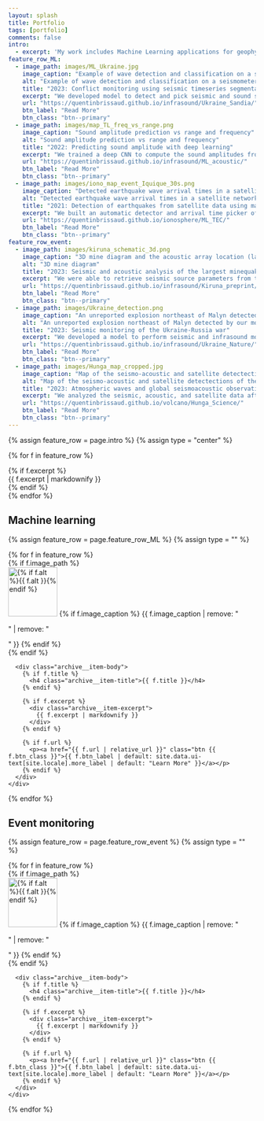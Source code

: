 ```yaml
---
layout: splash
title: Portfolio
tags: [portfolio]
comments: false
intro: 
  - excerpt: 'My work includes Machine Learning applications for geophysics, seismic and acoustic event monitoring, and planetary exploration'
feature_row_ML:
  - image_path: images/ML_Ukraine.jpg
    image_caption: "Example of wave detection and classification on a seismometer in Ukraine"
    alt: "Example of wave detection and classification on a seismometer in Ukraine"
    title: "2023: Conflict monitoring using seismic timeseries segmentation"
    excerpt: "We developed model to detect and pick seismic and sound signals from explosions during the Ukraine-Russia war by training a CNN autoencoder with self-attention."
    url: "https://quentinbrissaud.github.io/infrasound/Ukraine_Sandia/"
    btn_label: "Read More"
    btn_class: "btn--primary"
  - image_path: images/map_TL_freq_vs_range.png
    image_caption: "Sound amplitude prediction vs range and frequency"
    alt: "Sound amplitude prediction vs range and frequency"
    title: "2022: Predicting sound amplitude with deep learning"
    excerpt: "We trained a deep CNN to compute the sound amplitudes from explosions by mapping atmospheric winds sound attenuation at ground level."
    url: "https://quentinbrissaud.github.io/infrasound/ML_acoustic/"
    btn_label: "Read More"
    btn_class: "btn--primary"
  - image_path: images/iono_map_event_Iquique_30s.png
    image_caption: "Detected earthquake wave arrival times in a satellite network"
    alt: "Detected earthquake wave arrival times in a satellite network"
    title: "2021: Detection of earthquakes from satellite data using machine learning"
    excerpt: "We built an automatic detector and arrival time picker of large earthquake signals in GNSS satellite data using Ranfom Forests."
    url: "https://quentinbrissaud.github.io/ionosphere/ML_TEC/"
    btn_label: "Read More"
    btn_class: "btn--primary"
feature_row_event:
  - image_path: images/kiruna_schematic_3d.png
    image_caption: "3D mine diagram and the acoustic array location (label A), our seismic solution (label B), and locations of main source types from (Dineva et al., 2022)"
    alt: "3D mine diagram"
    title: "2023: Seismic and acoustic analysis of the largest minequake in the Nordics"
    excerpt: "We were able to retrieve seismic source parameters from the sound signature of a large minequake."
    url: "https://quentinbrissaud.github.io/infrasound/Kiruna_preprint/"
    btn_label: "Read More"
    btn_class: "btn--primary"
  - image_path: images/Ukraine_detection.png
    image_caption: "An unreported explosion northeast of Malyn detected by our model."
    alt: "An unreported explosion northeast of Malyn detected by our model."
    title: "2023: Seismic monitoring of the Ukraine-Russia war"
    excerpt: "We developed a model to perform seismic and infrasound monitoring of the 2022 Russia-Ukraine war in real time."
    url: "https://quentinbrissaud.github.io/infrasound/Ukraine_Nature/"
    btn_label: "Read More"
    btn_class: "btn--primary"
  - image_path: images/Hunga_map_cropped.jpg
    image_caption: "Map of the seismo-acoustic and satellite detectections of the 2022 Hunga eruption."
    alt: "Map of the seismo-acoustic and satellite detectections of the 2022 Hunga eruption."
    title: "2023: Atmospheric waves and global seismoacoustic observations of the January 2022 Hunga eruption, Tonga"
    excerpt: "We analyzed the seismic, acoustic, and satellite data after the 2022 Hunga eruption, the largest volcanic eruption in recorded history."
    url: "https://quentinbrissaud.github.io/volcano/Hunga_Science/"
    btn_label: "Read More"
    btn_class: "btn--primary"
---
```


{% assign feature_row = page.intro %}
{% assign type = "center" %}
<div class="feature__wrapper">

  {% for f in feature_row %}
    <div class="feature__item{% if type %}--{{ type }}{% endif %}">
      <div class="archive__item">
          {% if f.excerpt %}
            <div class="archive__item-excerpt">
              {{ f.excerpt | markdownify }}
            </div>
          {% endif %}
        </div>
      </div>
    </div>
  {% endfor %}

## Machine learning
{% assign feature_row = page.feature_row_ML %}
{% assign type = "" %}
<div class="feature__wrapper">
{% for f in feature_row %}
  <div class="feature__item">
    <div class="feature__item{% if type %}--{{ type }}{% endif %}">
      {% if f.image_path %}
        <div class="archive__item-teaser">
          <img src="{{ f.image_path | relative_url }}" alt="{% if f.alt %}{{ f.alt }}{% endif %}" width="100." />
          {% if f.image_caption %}
            <span class="archive__item-caption">{{ f.image_caption | remove: "<p>" | remove: "</p>" }}</span>
          {% endif %}
        </div>
      {% endif %}

      <div class="archive__item-body">
        {% if f.title %}
          <h4 class="archive__item-title">{{ f.title }}</h4>
        {% endif %}

        {% if f.excerpt %}
          <div class="archive__item-excerpt">
            {{ f.excerpt | markdownify }}
          </div>
        {% endif %}

        {% if f.url %}
          <p><a href="{{ f.url | relative_url }}" class="btn {{ f.btn_class }}">{{ f.btn_label | default: site.data.ui-text[site.locale].more_label | default: "Learn More" }}</a></p>
        {% endif %}
      </div>
    </div>
  </div>
{% endfor %}

</div>

## Event monitoring
{% assign feature_row = page.feature_row_event %}
{% assign type = "" %}
<div class="feature__wrapper">
{% for f in feature_row %}
  <div class="feature__item">
    <div class="feature__item{% if type %}--{{ type }}{% endif %}">
      {% if f.image_path %}
        <div class="archive__item-teaser">
          <img src="{{ f.image_path | relative_url }}" alt="{% if f.alt %}{{ f.alt }}{% endif %}" width="100." />
          {% if f.image_caption %}
            <span class="archive__item-caption">{{ f.image_caption | remove: "<p>" | remove: "</p>" }}</span>
          {% endif %}
        </div>
      {% endif %}

      <div class="archive__item-body">
        {% if f.title %}
          <h4 class="archive__item-title">{{ f.title }}</h4>
        {% endif %}

        {% if f.excerpt %}
          <div class="archive__item-excerpt">
            {{ f.excerpt | markdownify }}
          </div>
        {% endif %}

        {% if f.url %}
          <p><a href="{{ f.url | relative_url }}" class="btn {{ f.btn_class }}">{{ f.btn_label | default: site.data.ui-text[site.locale].more_label | default: "Learn More" }}</a></p>
        {% endif %}
      </div>
    </div>
  </div>
{% endfor %}

</div>

<!--
## Machine learning

### 2023: Conflict monitoring using seismic timeseries segmentation
[![Learn more](https://img.shields.io/badge/Learn%20more-F9A431)](https://quentinbrissaud.github.io/infrasound/Ukraine_Sandia/)

The real-time seismo-acoustic monitoring of military conflicts can provide a unique alternative to conventional ground reports and sparse satellite coverage. The pressure waves generated by an explosion travel through the atmosphere and subsurface as sound and seismic waves, and their signature can be recorded by arrays of seismometers for ground motion or microbarometers for sound propagation. However, standard monitoring techniques can be both computationally expensive when localizing signals over large regions and/or prone to false detections when signals have low amplitudes. In this contribution we propose a Machine-Learning (ML) based solution to detect seismic and infrasound arrivals and locate sources close to real time. To validate our model we leverage the seismic data collected during the Russia-Ukraine conflict started in February 2022 using the Ukrainian primary station of the International Monitoring System (IMS), the Malin array (AKSAG). We test both the accuracy and computational efficiency of our approach against a threshold-based migration stacking model developed for near-real time monitoring in Ukraine. We hope that this first-ever ML detector of both seismic and acoustic phases could be employed for real-time monitoring of conflicts around the world across different network geometries and noise conditions.

### 2022: Regional scale sound amplitude predictions with deep learning
[![Learn more](https://img.shields.io/badge/Learn%20more-F9A431)](https://quentinbrissaud.github.io/presentation/Talk-AGU-deep-learning/) 
[![View on GitHub](https://img.shields.io/badge/GitHub-View_on_GitHub-blue?logo=GitHub)](https://github.com/QuentinBrissaud/ML_attenuation_infrasound)

Modelling the spatial distribution of infrasound attenuation (or transmission loss, TL) is key to understanding and interpreting microbarometer data and observations. Such predictions enable the reliable assessment of infrasound source characteristics such as ground pressure levels associated with earthquakes, man-made or volcanic explosion properties, and ocean-generated microbarom wavefields. However, the computational cost inherent in full-waveform modelling tools, such as parabolic equation (PE) codes, often prevents the exploration of a large parameter space, that is variations in wind models, source frequency and source location, when deriving reliable estimates of source or atmospheric properties—in particular for real-time and near-real-time applications. Therefore, many studies rely on analytical regression-based heuristic TL equations that neglect complex vertical wind variations and the range-dependent variation in the atmospheric properties. This introduces significant uncertainties in the predicted TL. In the current contribution, we propose a deep learning approach trained on a large set of simulated wavefields generated using PE simulations and realistic atmospheric winds to predict infrasound ground-level amplitudes up to 1000 km from a ground-based source. Realistic range dependent atmospheric winds are constructed by combining ERA5, NRLMSISE-00 and HWM-14 atmospheric models, and small-scale gravity-wave perturbations computed using the Gardner model. Given a set of wind profiles as input, our new modelling framework provides a fast (0.05 s runtime) and reliable (∼5 dB error on average, compared to PE simulations) estimate of the infrasound TL.

### 2021: Automatic earthquake detection in the high atmosphere
[![Learn more](https://img.shields.io/badge/Learn%20more-F9A431)](https://quentinbrissaud.github.io/ionosphere/ML_TEC/)
[![View on GitHub](https://img.shields.io/badge/GitHub-View_on_GitHub-blue?logo=GitHub)](https://github.com/QuentinBrissaud/AIDE)

Tsunamis generated by large earthquake-induced displacements of the ocean floor can lead to tragic consequences for coastal communities. Measurements of co-seismic ionospheric disturbances (CIDs) offer a unique solution to characterize an earthquake’s tsunami potential in near-real-time (NRT) since CIDs can be detected within 15 min of a seismic event. However, the detection of CIDs relies on human experts, which currently prevents the deployment of ionospheric methods in NRT. To address this critical lack of automatic procedure, we designed a machine-learning-based framework to (1) classify ionospheric waveforms into CIDs and noise, (2) pick CID arrival times and (3) associate arrivals across a satellite network in NRT. Machine-learning models (random forests) trained over an extensive ionospheric waveform data set show excellent classification and arrival-time picking performances compared to existing detection procedures, which paves the way for the NRT imaging of surface displacements from the ionosphere.

### 2020: ML-aided prediction of seismic hazard in sedimentary basins
[![Learn more](https://img.shields.io/badge/Learn%20more-F9A431)](https://quentinbrissaud.github.io/seismology/Basin_ML/)

The amplification of surface waves propagating through sedimentary basins is a well-known source of seismic hazard for infrastructure. To characterize basin effects, seismologists have routinely employed physic-based regression models to connect observations to the known driving factors of amplification (velocity contrasts, sediment-to-rock depth). However, the surface-wave contribution is commonly neglected and the basin parameters driving amplification are sometimes poorly constrained (lack of high-resolution velocity and density models) or not understood because of the insufficient number of high-quality observations. Because purely numerical investigations can be computationally expensive and analytic formulas rely on simplifying assumptions (neglecting complex basin geometries, near-field effects and conversions between body and surface waves), the generalization of simple regression models is a difficult task. In order to bridge the gap between simplistic analytic models and computationally-expensive numerical tools in geophysics, we use a random forest machine-learning approach to learn the nonlinear correlations between subsurface parameters and amplification spectra in axisymmetric basins. Trained over a large dataset of high-order numerical solutions, the approach provides a fast and highly accurate amplification prediction tool. It greatly facilitates sensitivity measurements of wave amplification for a wide range of basin structures and provides estimates of the relative importance of various basin parameters. Finally, we assess various commonly-used proxies in ground-motion prediction equation to predict the surface-wave contribution in amplification spectra.

## Event monitoring

### Seismo-acoustic couplings
[![Learn more](https://img.shields.io/badge/Learn%20more-F9A431)](https://quentinbrissaud.github.io/seismology/Basin_ML/)
The amplification of surface waves propagating through sedimentary basins is a well-known source of seismic hazard for infrastructure. To characterize basin effects, seismologists have routinely employed physic-based regression models to connect observations to the known driving factors of amplification (velocity contrasts, sediment-to-rock depth). However, the surface-wave contribution is commonly neglected and the basin parameters driving amplification are sometimes poorly constrained (lack of high-resolution velocity and density models) or not understood because of the insufficient number of high-quality observations. Because purely numerical investigations can be computationally expensive and analytic formulas rely on simplifying assumptions (neglecting complex basin geometries, near-field effects and conversions between body and surface waves), the generalization of simple regression models is a difficult task. In order to bridge the gap between simplistic analytic models and computationally-expensive numerical tools in geophysics, we use a random forest machine-learning approach to learn the nonlinear correlations between subsurface parameters and amplification spectra in axisymmetric basins. Trained over a large dataset of high-order numerical solutions, the approach provides a fast and highly accurate amplification prediction tool. It greatly facilitates sensitivity measurements of wave amplification for a wide range of basin structures and provides estimates of the relative importance of various basin parameters. Finally, we assess various commonly-used proxies in ground-motion prediction equation to predict the surface-wave contribution in amplification spectra.
-->